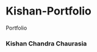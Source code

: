 # Kishan-Portfolio
Portfolio
<html>
<head></head>
<body>
<h3>Kishan Chandra Chaurasia </h3>
<a href="https://kishanchandrachaurasia74.github.io/Kishan-Portfolio/"CLICK HERE</a>
</body>
</html>
